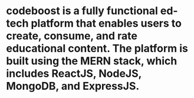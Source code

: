 # codeboost is a fully functional ed-tech platform that enables users to create, consume, and rate educational content. The platform is built using the MERN stack, which includes ReactJS, NodeJS, MongoDB, and ExpressJS.
